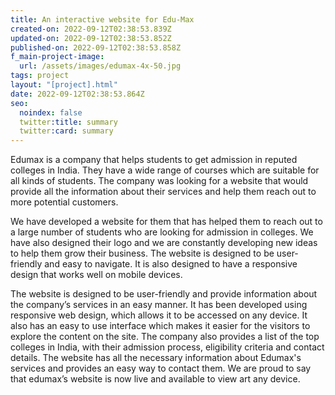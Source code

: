 ```yaml
---
title: An interactive website for Edu-Max
created-on: 2022-09-12T02:38:53.839Z
updated-on: 2022-09-12T02:38:53.852Z
published-on: 2022-09-12T02:38:53.858Z
f_main-project-image:
  url: /assets/images/edumax-4x-50.jpg
tags: project
layout: "[project].html"
date: 2022-09-12T02:38:53.864Z
seo:
  noindex: false
  twitter:title: summary
  twitter:card: summary
---
```

Edumax is a company that helps students to get admission in reputed colleges in India. They have a wide range of courses which are suitable for all kinds of students. The company was looking for a website that would provide all the information about their services and help them reach out to more potential customers.





We have developed a website for them that has helped them to reach out to a large number of students who are looking for admission in colleges. We have also designed their logo and we are constantly developing new ideas to help them grow their business. The website is designed to be user-friendly and easy to navigate. It is also designed to have a responsive design that works well on mobile devices.



The website is designed to be user-friendly and provide information about the company’s services in an easy manner. It has been developed using responsive web design, which allows it to be accessed on any device. It also has an easy to use interface which makes it easier for the visitors to explore the content on the site. The company also provides a list of the top colleges in India, with their admission process, eligibility criteria and contact details. The website has all the necessary information about Edumax's services and provides an easy way to contact them. We are proud to say that edumax’s website is now live and available to view art any device.